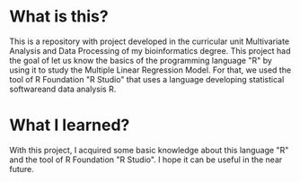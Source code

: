 # What is this? 
This is a repository with  project developed in the curricular unit Multivariate Analysis and Data Processing 
of my bioinformatics degree.
This project had the goal of let us know the basics of the programming language "R" by using it to study the
Multiple Linear Regression Model.
For that, we used the tool of R Foundation "R Studio" that uses a language developing statistical softwareand 
data analysis R.

# What I learned?
With this project, I acquired some basic knowledge about this language "R" and the tool of R Foundation "R Studio".
I hope it can be useful in the near future.
